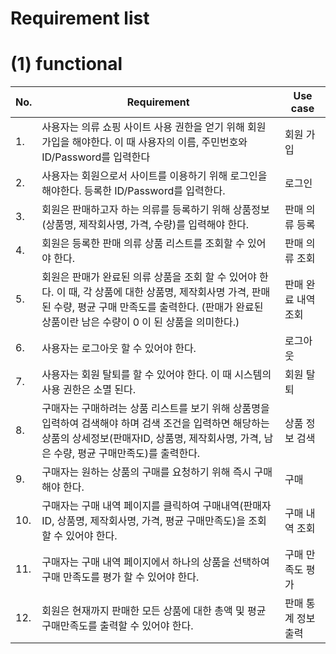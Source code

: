 # Requirement list

# (1) functional

| No. | Requirement | Use case |
| --- | --- | --- |
| 1. | 사용자는 의류 쇼핑 사이트 사용 권한을 얻기 위해 회원가입을 해야한다. 이 때 사용자의 이름, 주민번호와 ID/Password를 입력한다 | 회원 가입 |
| 2. | 사용자는 회원으로서 사이트를 이용하기 위해 로그인을 해야한다. 등록한 ID/Password를 입력한다. | 로그인 |
| 3. | 회원은 판매하고자 하는 의류를 등록하기 위해 상품정보(상품명, 제작회사명, 가격, 수량)를 입력해야 한다. | 판매 의류 등록 |
| 4. | 회원은 등록한 판매 의류 상품 리스트를 조회할 수 있어야 한다. | 판매 의류 조회 |
| 5. | 회원은 판매가 완료된 의류 상품을 조회 할 수 있어야 한다. 이 때, 각 상품에 대한 상품명, 제작회사명 가격, 판매된 수량, 평균 구매 만족도를 출력한다. (판매가 완료된 상품이란 남은 수량이 0 이 된 상품을 의미한다.) | 판매 완료 내역 조회 |
| 6. | 사용자는 로그아웃 할 수 있어야 한다. | 로그아웃 |
| 7. | 사용자는 회원 탈퇴를 할 수 있어야 한다. 이 때 시스템의 사용 권한은 소멸 된다. | 회원 탈퇴 |
| 8. | 구매자는 구매하려는 상품 리스트를 보기 위해 상품명을 입력하여 검색해야 하며 검색 조건을 입력하면 해당하는 상품의 상세정보(판매자ID, 상품명, 제작회사명, 가격, 남은 수량, 평균 구매만족도)를 출력한다. | 상품 정보 검색 |
| 9. | 구매자는 원하는 상품의 구매를 요청하기 위해 즉시 구매해야 한다. | 구매 |
| 10. | 구매자는 구매 내역 페이지를 클릭하여 구매내역(판매자ID, 상품명, 제작회사명, 가격, 평균 구매만족도)을 조회 할 수 있어야 한다. | 구매 내역 조회 |
| 11. | 구매자는 구매 내역 페이지에서 하나의 상품을 선택하여 구매 만족도를 평가 할 수 있어야 한다. | 구매 만족도 평가 |
| 12. | 회원은 현재까지 판매한 모든 상품에 대한 총액 및 평균 구매만족도를 출력할 수 있어야 한다. | 판매 통계 정보 출력 |